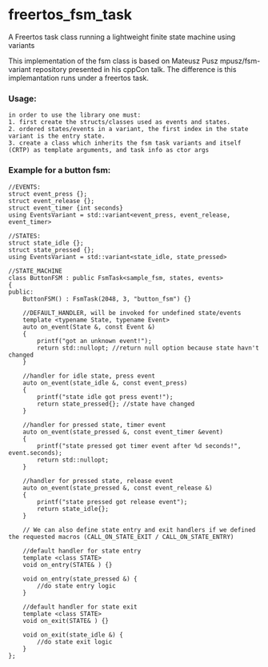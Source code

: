 # freertos_fsm_task
A Freertos task class running a lightweight finite state machine using variants

This implementation of the fsm class is based on Mateusz Pusz mpusz/fsm-variant repository presented in his cppCon talk.
The difference is this implemantation runs under a freertos task.

### Usage:
    in order to use the library one must:
    1. first create the structs/classes used as events and states.
    2. ordered states/events in a variant, the first index in the state variant is the entry state.
    3. create a class which inherits the fsm task variants and itself (CRTP) as template arguments, and task info as ctor args
    
###   Example for a button fsm:
    
    //EVENTS:
    struct event_press {};
    struct event_release {};
    struct event_timer {int seconds}
    using EventsVariant = std::variant<event_press, event_release, event_timer>

    //STATES:
    struct state_idle {};
    struct state_pressed {};
    using EventsVariant = std::variant<state_idle, state_pressed>

    //STATE_MACHINE
    class ButtonFSM : public FsmTask<sample_fsm, states, events>
    {
    public:
        ButtonFSM() : FsmTask(2048, 3, "button_fsm") {}

        //DEFAULT_HANDLER, will be invoked for undefined state/events
        template <typename State, typename Event>
        auto on_event(State &, const Event &)
        {
            printf("got an unknown event!");
            return std::nullopt; //return null option because state havn't changed
        }

        //handler for idle state, press event
        auto on_event(state_idle &, const event_press)
        {
            printf("state idle got press event!");
            return state_pressed{}; //state have changed
        }

        //handler for pressed state, timer event
        auto on_event(state_pressed &, const event_timer &event)
        {
            printf("state pressed got timer event after %d seconds!", event.seconds);
            return std::nullopt;
        }

        //handler for pressed state, release event
        auto on_event(state_pressed &, const event_release &)
        {
            printf("state pressed got release event");
            return state_idle{};
        }

        // We can also define state entry and exit handlers if we defined the requested macros (CALL_ON_STATE_EXIT / CALL_ON_STATE_ENTRY)

        //default handler for state entry
        template <class STATE>
        void on_entry(STATE& ) {}

        void on_entry(state_pressed &) {
            //do state entry logic
        }

        //default handler for state exit
        template <class STATE>
        void on_exit(STATE& ) {}

        void on_exit(state_idle &) {
            //do state exit logic
        }
    };
